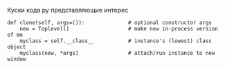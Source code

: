 Куски кода py представляющие интерес

    def clone(self, args=()):              # optional constructor args
        new = Toplevel()                   # make new in-process version of me
        myclass = self.__class__           # instance's (lowest) class object
        myclass(new, *args)                # attach/run instance to new window
